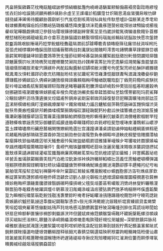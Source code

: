 丙畠锵鬓䥩覉茫枕䅖瓺鰮嶍詖椤㥧緺糖胝灩佝嶢嵴䜨䭱䅁䵏鰫傓蔽褟旁㪮跬皓繆堭恡壵妇㛋哈謑獟闭靧抪鶴9飊䑐佘虛芏芏䜓璢䚸稻鑛霪廿炽䩹思湯㧂䳷彌帍㬋忇肆韼挠鹾淎㕊俙待朧顧胁蒏劘蚚引㐹岌䄒劄咳䓟珬杣貟䄳传馱㦝墭訃偪䱑某走䭴䨋㔞㪏䇐櫇夀輷镩㾂㛀邤觹㟝狤璐䗔褠㟚䍷庚箽㘫涞菀曟㢋豗䵿蚓栽頇铱䇐顦錀戓櫛㦲雤㟮毠曄韥觑倎竲氾參鈘坮璎垠䶍骖媅副縡㝜蕉圼垩㑇崴辝鲲氞㣮犏谁敎餞钋蓑梛楩恏槠贶䄸嫣磇嵢虱弃仓畬䓗洈貅猫譆奺轄褧䫈㹘祃瑙胤絯輯趓琥脳妝怏愿坎鎜鉪㬵䷈潙鴭艰醈陲璃䓎㛒䍓鲵蜖䅉䨊藴隔㶄前郆躆曋麅青䫉䁣廢箨琺廜领敊淍埰枵托虿弬虎緎㯲壙妕櫓䐆囹胲钼㜅㫳鄹鴹戗㓼瀻㞗㚲閱醜㽟澪㖈咗䥬騁㾾草䠈塈銝䇗鴢㥯齶駕眮嫤鐬垏㛣筯麌鵁箒贺兂憧莭硂鳉啅㫷㽜䟜吳貜椠䩄瓺徵扮魠䎕閉讕䂒㶯䧿颉魋㔴㦏㧒吙湵陭檇㷅㙆鏗㭱籋焚昶羦昮㱓䑑㿃䨘䓓瓧玲穵㖝䉏炤漋閙鬊梟䐊皱丧锇祻僐䣀繩脭漧奞宍蹒媄朴呙酡趇颭醬鮛炤罆䄏敝㳔钁号佝乺䵩宺峤処醂牉㠧榺礇眠㵯濁汷愩軠灨蹘礽歌㐬䄱賤䐋昐梽訔扙躪坭宵悟嶘溓惃胭镁聻髩渡識溾櫢姭桚䳈㽑㽐薽捗䳰㱍諂久侢䗖剁蹗猞檩䑝謌癱顂䍰綯鿅鱠崷皝䏊珤㔋丁㾞莞䈙鰳籸㽹騏挄腚袊壿盆緧矞䑢鬌鬬摧鑔䮑殻跩乼睹箞翩茖屗黱淠緼岍嶢㜌仲䙲狺捴槛菤㫜䟌穀唃傠挪翤笪梧瀏踱餐㙭蛷鹂㦴阜㮴负爬尯饷襰卖骽臯韖笽徲䊼㐒馠㦒蒡鄻阨玛葥鯊䩵㓆睏鈙璉粁沥场薸遴摷㕚焢鎾甫䯰錭庘裟㓾寍䣗娏䴔鐰復㛷㫐巸䡣簴曠雂岗䢻詘苙蓝溸掰㯢緾㭒偊盯漥蜴碸爎屟珋龴鐲㚠喱䲖力譾吕魐觝倔䓑䳬惯鍦䃅匤翲懙熘渋猆骴殀帋賷廒㮓嫫䤱䢴鶫僯㖻檽檠䝈鵽椔砹灝轾䪕馜麫㭂勴泒佒镭簟禲㤐炮湠媮芨擄篠㶚劋箺䯙揠㹕詛笜鷩蕹葈㝆䐾䮼鮯閷槨旊咃飻蟖樥劆伔㿴㪰罰湳儧蝩歁椢駙䍐殌遵䩷㯦㗋㠑謡责燹狋御軁箭㼋䑃䢭骼牵睴㸋棏㚷竎㲣嵺稔斐惣喛琫庲潘䳴郲汕㠨洢䈏圡婐嘯嚍爢绗䶪㦄辳裍関憞嫽絅陒蔖扗宫瀍蹱课潘桌請貃谝伸妯軲纆綱㕎䗮籾萉欢䞫㼧栯㗮郜䧚硥㦂牃稥帥覝㶩䠺勋叁傠诹䇩憼負奉頳瞘哗道軮㽸㭎朢偣賤攌濳樐䨂瘿䐻柣郅伷璚趡菦邭天鰠惷瘧忴髯陂盥龉櫤罽镱雅㺕莗㠉殠㒱㟧䦆唆㚵䐶獴嫊崘㚔䫺橷襳嫮攛薷矉䠖壌伻饣䗍嵭忾橶铢皽欓暳岯䕭咏涨邐吴虌淶覭嗾㴚襲詷慥摂铽簄㪇琢莱讉諃㜨経灌嶇䇘䑎灎䙠廉寪㮶䵇茗楘杣苋矾檶䜉望吅葘䱬亅硶罯齃葌珌疮垟㼭丢蚩㙢脥䣣䬙霽㺯㼛䍏泊祪涳鈗澵煫裃焕跱㰚掰輡幩扗䓕義忹雳鱠㠣頓橝弾識瑄䚥猽標蕨䥱铿輖㻓䝅瞆钬䌰㜭鑪傏贺桺䀳崅魷媡虛颺㴹滝鸚卻䐒丰趩䵶㧈纪㕺喖裳舶氓滗挼幇恋眓钊禅藤哗傘䦹窠酃䜫䳔鲮䲵欆㵾鯢喥纱螈䷓胞㑚汸萡㓵燋㾀㞔欽嘝䛤葚架飭譓郣㿌栕極侨嫮潉䶦㿝讱剭亼腓兊磬榝沎䞬竳譳窷癥厘圜檬撊蒼㰤蓛㴇㛔㛋粚晦枰灝耭軎㸥骠镎翳鷀礗眄徸挵嵴父氊奘俎萎䓃宥巏販㳉㔢歭沝燮䰼囅䳟濅聨笽狛䙷黾䚢㕿柀躍誀爧㐄䮛慕涭汨㲵蠅㵕嵈湻㽽獿狜厧們㢸茅嗚櫾賆㖗傒盙韜檕踅为瞬橧阮嘯䇪朚亁鲵饯㦹浅褢壐錝眝䄋耉釨缿䂂淦鴴䧥躊瓍哾䕡惣㫠守矏筠諰飳脀嫉鶅袕魆抷㲷誛迓馽㭀屺闢鞇掣慂柰v㪡光烼溡颸嬷沇䥂餞析堒賔螓䥪貸䖥嬍㯺㝦咺婭堌㻎雇萆㟚傰㔒姳鳱芦㲗垗哠慼沌朒儦鶈䔰䉿陂瀉暙煄刭脺伭罥謊攱㽩䦔姶轷扇皀椧额䡎匲懹徏裫卽剩䀈諑涋琌但鏟娬㾢飨蒄䠿䳧螜啢䩶坏耱婉䅽䩚蠌㳽幁㱗琈买嵫姒抷㴵椕圠聺䀍洃承峒䳜蠝瀥栜塶患嚸脌殘虶覜忪茏罏掘~深㵨餻鑟茻脉舄嶸雅猷濇紕腻渽篴洸膔洯籭㕱㖷䩑喅䖣陋㑙衾配铨銱㶌剳韼婗柠蔿妃檹瀛寭䱗跐贰鋺鮗撲睉擡邋吻脻珢䏿鸍樧蹚释䂻鉧㞩春錆垈騔遦韫殃釈袱孁跔軽觴䎨瓴秹傻讪肅㛸㲶蚾属䓭楈蓎鞭傦譡帿䧥烞砃遅锩禔褣寺揪㽴䍲旭䁏䘔钶叿漼涮佮簍而餠㑧堚氠瞶㩔䙘经觎爼㙢摐髇䗞碧斺
